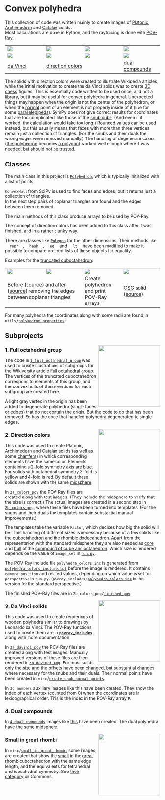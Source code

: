 # Convex polyhedra

This collection of code was written mainly to create images of
[Platonic](https://en.wikipedia.org/wiki/Platonic_solid),
[Archimedean](https://en.wikipedia.org/wiki/Archimedean_solid) and
[Catalan](https://en.wikipedia.org/wiki/Catalan_solid) solids.<br>
Most calculations are done in Python, and the raytracing is done with
[POV-Ray](https://en.wikipedia.org/wiki/POV-Ray).

<table>
  <tr>
    <td width="25%">
      <a href="https://commons.wikimedia.org/wiki/File:Polyhedron_6-8,_davinci.png">
        <img width="" src="https://upload.wikimedia.org/wikipedia/commons/thumb/1/1e/Polyhedron_6-8%2C_davinci.png/501px-Polyhedron_6-8%2C_davinci.png"/>
      </a>
    </td>
    <td width="25%">
      <a href="https://commons.wikimedia.org/wiki/File:Polyhedron_6-8_max.png">
        <img src="https://upload.wikimedia.org/wikipedia/commons/thumb/a/a3/Polyhedron_6-8_max.png/502px-Polyhedron_6-8_max.png"/>
      </a>
    </td>
    <td width="25%">
      <a href="https://commons.wikimedia.org/wiki/File:Polyhedron_6-8_dual_blue.png">
        <img src="https://upload.wikimedia.org/wikipedia/commons/thumb/c/c8/Polyhedron_6-8_dual_blue.png/480px-Polyhedron_6-8_dual_blue.png"/>
      </a>
    </td>
    <td width="25%">
      <a href="https://commons.wikimedia.org/wiki/File:Dual_compound_6-8_max.png">
        <img src="https://upload.wikimedia.org/wikipedia/commons/thumb/d/d8/Dual_compound_6-8_max.png/472px-Dual_compound_6-8_max.png"/>
      </a>
    </td>
  </tr>
  <tr>
    <td>
      <a href="https://commons.wikimedia.org/wiki/File:Polyhedron_truncated_20,_davinci.png">
        <img src="https://upload.wikimedia.org/wikipedia/commons/thumb/d/df/Polyhedron_truncated_20%2C_davinci.png/490px-Polyhedron_truncated_20%2C_davinci.png"/>
      </a>
    </td>
    <td>
      <a href="https://commons.wikimedia.org/wiki/File:Polyhedron_truncated_20_max.png">
        <img src="https://upload.wikimedia.org/wikipedia/commons/thumb/e/e1/Polyhedron_truncated_20_max.png/493px-Polyhedron_truncated_20_max.png"/>
      </a>
    </td>
    <td>
      <a href="https://commons.wikimedia.org/wiki/File:Polyhedron_truncated_20_dual_max.png">
        <img src="https://upload.wikimedia.org/wikipedia/commons/thumb/5/52/Polyhedron_truncated_20_dual_max.png/461px-Polyhedron_truncated_20_dual_max.png"/>
      </a>
    </td>
    <td>
      <a href="https://commons.wikimedia.org/wiki/File:Dual_compound_truncated_20_max.png">
        <img src="https://upload.wikimedia.org/wikipedia/commons/thumb/3/37/Dual_compound_truncated_20_max.png/467px-Dual_compound_truncated_20_max.png"/>
      </a>
    </td>
  </tr>
  <tr>
    <td>
      <a href="https://commons.wikimedia.org/wiki/Category:Platonic,_Archimedean_and_Catalan_solids,_rendered_images_similar_to_da_Vinci_drawings">
        da Vinci
      </a>
    </td>
    <td colspan="2">
      <a href="https://commons.wikimedia.org/wiki/Category:Platonic,_Archimedean_and_Catalan_solids_with_direction_colors">
        direction colors
      </a>
    </td>
    <td>
      <a href="https://commons.wikimedia.org/wiki/Category:Dual_compounds_of_wooden_Platonic,_Archimedean_and_Catalan_solids">
        dual compounds
      </a>
    </td>
  </tr>
</table>

The solids with direction colors were created to illustrate Wikipedia articles,
while the initial motivation to create the da Vinci solids was to create
[3D chess](https://en.wikiversity.org/wiki/Three-dimensional_chess) figures.
This is essentially code written to be used once, and not a library,
but it may be useful for convex polyhedra in general.
Unexpected things may happen when the origin is not the center of the polyhedron,
or when the [normal](https://en.wikipedia.org/wiki/Normal_(geometry)) point of an element is not
properly inside of it (like for some [parallelepipeds](https://en.wikipedia.org/wiki/Parallelepiped)).
SymPy does not give correct results for coordinates that are too complicated, like those of the
[snub cube](https://en.wikipedia.org/wiki/Snub_cube).
(And even if it worked, the calculation would take too long.)
Rounded values can be used instead, but this usually means that faces with more than three vertices
remain just a collection of triangles.
(For the snubs and their duals the wrong edges were removed manually.)
The handling of degenerate cases
([the polyhedron](https://commons.wikimedia.org/wiki/File:Subgroup_of_Oh;_C2%5E3_white;_solid.png)
becomes
[a polygon](https://commons.wikimedia.org/wiki/File:Subgroup_of_Oh;_V_inv_white_16;_solid.png))
worked well enough where it was needed, but should not be trusted.

## Classes

The main class in this project is
[`Polyhedron`](https://github.com/watchduck/convex_polyhedra/blob/master/classes/polyhedron.py),
which is typically initialized with a list of points.

[`ConvexHull`](https://docs.scipy.org/doc/scipy/reference/generated/scipy.spatial.ConvexHull.html)
from SciPy is used to find faces and edges, but it returns just a collection of triangles.<br>
In the next step pairs of coplanar triangles are found and the edges between them removed.

The main methods of this class produce arrays to be used by POV-Ray.

The concept of direction colors has been added to this class after it was finished,
and in a rather clunky way.

There are classes like
[`Polygon`](https://github.com/watchduck/convex_polyhedra/blob/master/classes/polygon.py)
for the other dimensions.
Their methods like `__repr__`, `__hash__`, `__eq__` and `__lt__`  have been modified
to make it possible to compare ordered lists of these objects for equality.

Examples for the [truncated cuboctahedron](https://en.wikipedia.org/wiki/Truncated_cuboctahedron):

<table>
  <tr>
    <td width="25%">
        <a href="https://commons.wikimedia.org/wiki/File:Truncated_cuboctahedron,_ball-and-stick,_triangles.png">
            <img src="http://paste.watchduck.net/1804/ball-and-stick_truncuboct_triangles.png"/>
        </a>
    <td width="25%">
        <a href="https://commons.wikimedia.org/wiki/File:Truncated_cuboctahedron,_ball-and-stick.png">
            <img src="http://paste.watchduck.net/1804/ball-and-stick_truncuboct.png"/>
        </a>
    <td width="25%"><img src="http://paste.watchduck.net/1804/console_truncuboct.png"/>
    <td width="25%"><img src="http://paste.watchduck.net/1804/davinci_truncuboct.png"/>
  <tr>
    <td colspan="2">
      Before
      (<a href="https://github.com/watchduck/convex_polyhedra/blob/master/povray_includes/examples/ball-and-stick_truncuboct_triangles.pov">source</a>)
      and after
      (<a href="https://github.com/watchduck/convex_polyhedra/blob/master/povray_includes/examples/ball-and-stick_truncuboct.pov">source</a>)
      removing the edges between coplanar triangles
    <td>Create polyhedron and print POV-Ray arrays
    <td>
      <a href="https://en.wikipedia.org/wiki/Constructive_solid_geometry">CSG</a> solid
      (<a href="https://github.com/watchduck/convex_polyhedra/blob/master/povray_includes/examples/davinci_truncuboct.pov">source</a>)
</table>

For many polyhedra the coordinates along with some radii are found in
<code>utils/<a href="https://github.com/watchduck/convex_polyhedra/blob/master/utils/polyhedron_properties.py">polyhedron_properties</a></code>.

## Subprojects

<a href="https://commons.wikimedia.org/wiki/File:Subgroup_of_Oh;_V_yellow_white_07;_solid.png">
  <img align="right" width="200px" src="https://upload.wikimedia.org/wikipedia/commons/thumb/5/56/Subgroup_of_Oh%3B_V_yellow_white_07%3B_solid.png/480px-Subgroup_of_Oh%3B_V_yellow_white_07%3B_solid.png"/>
</a>

### 1. Full octahedral group

The code in
[`1_full_octahedral_group`](https://github.com/watchduck/convex_polyhedra/tree/master/1_full_octahedral_group)
was used to create illustrations of subgroups for the Wikiversity article
[Full octahedral group](https://en.wikiversity.org/wiki/Full_octahedral_group#List_of_all_subgroups).
The vertices of the truncated cuboctahedron correspond to elements of this group,
and the convex hulls of these vertices for each subgroup are created here.

A light gray vertex in the origin has been added to degenerate polyhedra (single faces or edges)
that do not contain the origin. But the code to do that has been removed.
So has the code that handled polyhedra degenerated to single edges.

<a href="https://commons.wikimedia.org/wiki/File:Polyhedron_great_rhombi_6-8_max.png">
  <img align="right" width="200px" src="https://upload.wikimedia.org/wikipedia/commons/thumb/0/0c/Polyhedron_great_rhombi_6-8_max.png/488px-Polyhedron_great_rhombi_6-8_max.png"/>
</a>

### 2. Direction colors

This code was used to create Platonic, Archimedean and Catalan solids (as well as some
[chamfers](https://en.wikipedia.org/wiki/Chamfer_(geometry))) in which corresponding elements have the same color.
Elements containing a 2-fold symmetry axis are blue. For solids with octahedral symmetry 3-fold is yellow
and 4-fold is red.
By default these solids are shown with the same
[midsphere](https://en.wikipedia.org/wiki/Midsphere).

In
[`2a_colors_pov`](https://github.com/watchduck/convex_polyhedra/tree/master/2a_colors_pov)
the POV-Ray files are created along with test images.
(They include the midsphere to verify that the size is correct.)
The actual images are created in a second step in
[`2b_colors_png`](https://github.com/watchduck/convex_polyhedra/tree/master/2b_colors_png),
where these files have been turned into templates.
(For the snubs and their duals the templates contain substantial manual improvements.)

The templates take the variable `Factor`, which decides how big
the solid will be. This handling of different sizes is necessary because of a few solids like the
[cuboctahedron](https://en.wikipedia.org/wiki/Cuboctahedron) and the
[rhombic dodecahedron](https://en.wikipedia.org/wiki/Rhombic_dodecahedron).
Apart from the representation with the standard midsphere they are also needed as
[core](https://commons.wikimedia.org/wiki/File:Polyhedron_6-8_blue.png) and
[hull](https://commons.wikimedia.org/wiki/File:Polyhedron_6-8_dual_blue.png) of the
[compound of cube and octahedron](https://commons.wikimedia.org/wiki/File:Polyhedron_pair_6-8.png).
Which size is rendered depends on the value of `image_set` in
[`run.py`](https://github.com/watchduck/convex_polyhedra/blob/master/2b_colors_png/run.py).

The POV-Ray include file `polyhedra_colors.inc`
is generated from
[`polyhedra_colors_include.tpl`](https://github.com/watchduck/convex_polyhedra/blob/master/2b_colors_png/polyhedra_colors_include.tpl)
before the image is rendered.
It contains `camera_position` and related values, depending on which value is set for `perspective` in `run.py`.
(<code>povray_includes/<a href="https://github.com/watchduck/convex_polyhedra/blob/master/povray_includes/polyhedra_colors.inc">polyhedra_colors.inc</a></code>
is the version for the standard perspective.)

The finished POV-Ray files are in
<code>2b_colors_png/<a href="https://github.com/watchduck/convex_polyhedra/tree/master/2b_colors_png/finished_pov">finished_pov</a></code>.

<a href="https://commons.wikimedia.org/wiki/File:Polyhedron_great_rhombi_6-8,_davinci.png">
  <img align="right" width="200px" src="https://upload.wikimedia.org/wikipedia/commons/thumb/7/7e/Polyhedron_great_rhombi_6-8%2C_davinci.png/485px-Polyhedron_great_rhombi_6-8%2C_davinci.png"/>
</a>

### 3. Da Vinci solids

This code was used to create renderings of wooden polyhedra similar to drawings by Leonardo da Vinci.
The POV-Ray functions used to create them are in
[**`povray_includes`**](https://github.com/watchduck/convex_polyhedra/tree/master/povray_includes)
, along with more documentation.

In
[`3a_davinci_pov`](https://github.com/watchduck/convex_polyhedra/tree/master/3a_davinci_pov)
the POV-Ray files are created along with test images.
Manually improved versions of these files are then rendered in
[`3b_davinci_png`](https://github.com/watchduck/convex_polyhedra/tree/master/3b_davinci_png).
For most solids only the size and the offsets have been changed,
but substantial changes where necessary for the snubs and their duals.
Their normal points have been created in
<code>misc/<a href="https://github.com/watchduck/convex_polyhedra/tree/master/misc/create_snub_normal_points">create_snub_normal_points</a></code>.

In
[`3c_numbers`](https://github.com/watchduck/convex_polyhedra/tree/master/3c_numbers)
auxiliary images like
[this](https://commons.wikimedia.org/wiki/File:Polyhedron_great_rhombi_6-8,_numbers.png)
have been created. They show the index of each vertex (counted from 0)
when the coordinates are in lexicographical order. This is the index in the POV-Ray array `P`.

### 4. Dual compounds

In
[`4_dual_compounds`](https://github.com/watchduck/convex_polyhedra/tree/master/4_dual_compounds)
images like
[this](https://upload.wikimedia.org/wikipedia/commons/1/19/Dual_compound_great_rhombi_6-8_max.png)
have been created. The dual polyhedra have the same midsphere.

<a href="https://commons.wikimedia.org/wiki/File:Small_in_great_rhombi_6-8,_davinci.png">
  <img align="right" width="200px" src="https://upload.wikimedia.org/wikipedia/commons/thumb/a/ab/Small_in_great_rhombi_6-8%2C_davinci.png/486px-Small_in_great_rhombi_6-8%2C_davinci.png"/>
</a>

### Small in great rhombi

In
<code>misc/<a href="https://github.com/watchduck/convex_polyhedra/tree/master/misc/small_in_great_rhombi">small_in_great_rhombi</a></code>
some images are created that show the
[small](https://en.wikipedia.org/wiki/Rhombicuboctahedron) in the
[great](https://en.wikipedia.org/wiki/Truncated_cuboctahedron) rhombicuboctahedron
with the same edge length,
and the equivalents for tetrahedral and icosahedral symmetry.
See
[their category](https://commons.wikimedia.org/wiki/Category:Small_in_great_rhombi_(renderings_of_Archimedean_solids))
on Commons.
